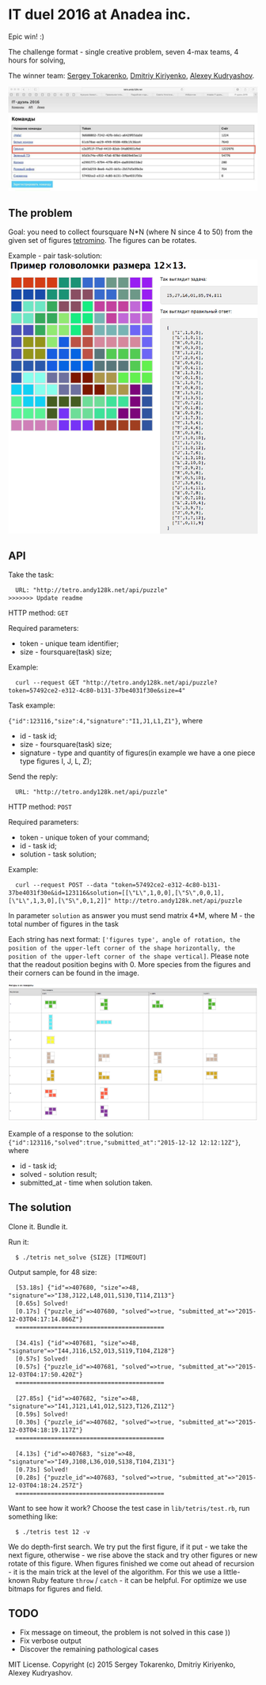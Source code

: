 # IT duel 2016 at Anadea inc.

Epic win! :)

The challenge format - single creative problem, seven 4-max teams, 4 hours for solving,

The winner team: [Sergey Tokarenko](https://github.com/stokarenko), [Dmitriy Kiriyenko](https://github.com/dmitriy-kiriyenko), [Alexey Kudryashov](https://github.com/KudryashovAV).

![](epic_win.jpg)

## The problem
Goal: you need to collect foursquare N*N (where N since 4 to 50) from the given set of figures [tetromino](https://en.wikipedia.org/wiki/Tetromino).
The figures can be rotates.

Example - pair task-solution:
![](example.png)

## API

Take the task:  
```console
  URL: "http://tetro.andy128k.net/api/puzzle"
>>>>>>> Update readme
```
HTTP method: `GET`

Required parameters:

* token - unique team identifier;
* size - foursquare(task) size;

Example:
```console
  curl --request GET "http://tetro.andy128k.net/api/puzzle?token=57492ce2-e312-4c80-b131-37be4031f30e&size=4"
```
Task example:

`{"id":123116,"size":4,"signature":"I1,J1,L1,Z1"}`, where

* id - task id;
* size - foursquare(task) size;
* signature - type and quantity of figures(in example we have a one piece type figures I, J, L, Z);

Send the reply:

```console
  URL: "http://tetro.andy128k.net/api/puzzle"
```

HTTP method: `POST`

Required parameters:

* token - unique token of your command;
* id - task id;
* solution - task solution;

Example:
```console
  curl --request POST --data "token=57492ce2-e312-4c80-b131-37be4031f30e&id=123116&solution=[[\"L\",1,0,0],[\"S\",0,0,1],[\"L\",1,3,0],[\"S\",0,1,2]]" http://tetro.andy128k.net/api/puzzle
```

In parameter `solution` as answer you must send matrix 4*M, where M - the total number of figures in the task

Each string has next format: `['figures type', angle of rotation, the position of the upper-left corner of the shape horizontally, the position of the upper-left corner of the shape vertical]`. Please note that the readout position begins with 0.  More species from the figures and their corners can be found in the image.

![](rotates_of_figure.png)

Example of a response to the solution: `{"id":123116,"solved":true,"submitted_at":"2015-12-12 12:12:12Z"}`, where

* id - task id;
* solved - solution result;
* submitted_at - time when solution taken.

## The solution
Clone it.
Bundle it.

Run it:
```console
  $ ./tetris net_solve {SIZE} [TIMEOUT]
```

Output sample, for 48 size:
```console
  [53.18s] {"id"=>407680, "size"=>48, "signature"=>"I38,J122,L48,O11,S130,T114,Z113"}
  [0.65s] Solved!
  [0.17s] {"puzzle_id"=>407680, "solved"=>true, "submitted_at"=>"2015-12-03T04:17:14.866Z"}
  ==========================================

  [34.41s] {"id"=>407681, "size"=>48, "signature"=>"I44,J116,L52,O13,S119,T104,Z128"}
  [0.57s] Solved!
  [0.57s] {"puzzle_id"=>407681, "solved"=>true, "submitted_at"=>"2015-12-03T04:17:50.420Z"}
  ==========================================

  [27.85s] {"id"=>407682, "size"=>48, "signature"=>"I41,J121,L41,O12,S123,T126,Z112"}
  [0.59s] Solved!
  [0.30s] {"puzzle_id"=>407682, "solved"=>true, "submitted_at"=>"2015-12-03T04:18:19.117Z"}
  ==========================================

  [4.13s] {"id"=>407683, "size"=>48, "signature"=>"I49,J108,L36,O10,S138,T104,Z131"}
  [0.73s] Solved!
  [0.28s] {"puzzle_id"=>407683, "solved"=>true, "submitted_at"=>"2015-12-03T04:18:24.257Z"}
  ==========================================
```

Want to see how it work? Choose the test case in `lib/tetris/test.rb`, run something like:
```console
  $ ./tetris test 12 -v
```
We do depth-first search. We try put the first figure, if it put - we take the next figure, otherwise - we rise above the stack and try other figures or new rotate of this figure.
When figures finished we come out ahead of recursion - it is the main trick at the level of the algorithm. For this we use a little-known Ruby feature `throw` / `catch` - it can be helpful.
For optimize we use bitmaps for figures and field.

## TODO
* Fix message on timeout, the problem is not solved in this case ))
* Fix verbose output
* Discover the remaining pathological cases

MIT License. Copyright (c) 2015 Sergey Tokarenko, Dmitriy Kiriyenko, Alexey Kudryashov.

